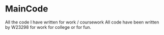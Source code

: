 # MainCode
All the code I have written for work / coursework
All code have been written by W23298 for work for college or for fun.
